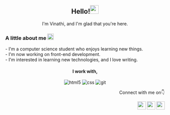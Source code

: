 <div align="center">
<h2>Hello!<img src="https://emojis.slackmojis.com/emojis/images/1643516975/30307/meow_derpy.png?1643516975" width="27"/></h2>
<p>I'm Vinathi, and I'm glad that you're here.<p>
</div>


<h3> A little about me <img src="https://emojis.slackmojis.com/emojis/images/1643515332/13504/meow_eyespout.png?1643515332" width="20"/></h3>
<p>- I'm a computer science student who enjoys learning new things.<br>
- I'm now working on front-end development.<br> 
- I'm interested in learning  new technologies, and I love writing.</p>
<div align="center">
<h4>I work with,</h4>
<p>
<img alt="html5" src="https://img.shields.io/badge/-HTML5-E34F26?style=flat-square&logo=html5&logoColor=white" />
  <img alt="css" src="https://img.shields.io/badge/-CSS3-3a87ad?style=flat-square&logo=css3&logoColor=white" />
  <img alt="git" src="https://img.shields.io/badge/-Git-F05032?style=flat-square&logo=git&logoColor=white" />
  
</p>
</div>
<div align="right">
<p>Connect with me on👇
<div> <a href="https://hashnode.com/@vinathi17" target="_blank" rel="noreferrer"><img src="https://raw.githubusercontent.com/danielcranney/readme-generator/main/public/icons/socials/hashnode.svg" width="26" height="26" /></a> 
 <a href="https://www.linkedin.com/in/vinathi-vissapragada-67427123a/" target="_blank" rel="noreferrer"><img src="https://raw.githubusercontent.com/danielcranney/readme-generator/main/public/icons/socials/linkedin.svg" width="26" height="26" /></a>
<a href="https://twitter.com/vv_writes" target="_blank" rel="noreferrer"><img src="https://raw.githubusercontent.com/danielcranney/readme-generator/main/public/icons/socials/twitter.svg" width="26" height="26" /></a></p></div>


